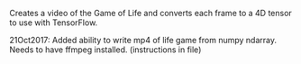 Creates a video of the Game of Life and converts each frame
to a 4D tensor to use with TensorFlow.

21Oct2017: Added ability to write mp4 of life game from numpy ndarray.
           Needs to have ffmpeg installed. (instructions in file)
